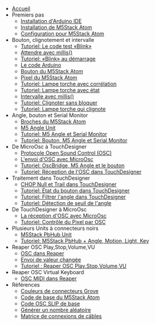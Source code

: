 - [Accueil](./)
- Premiers pas
	- [Installation d'Arduino IDE](arduino/ide/installation.md)
	- [Installation de M5Stack Atom](m5stack/atom/installation.md)
	- [Configuration pour M5Stack Atom](m5stack/atom/configuration.md)
- Bouton, clignotement et intervalle
	- [Tutoriel: Le code test «Blink»](m5stack/atom/tutoriel/blink.md)
	- [Attendre avec millis()](arduino/millis/attendre.md)
	- [Tutoriel: «Blink» au démarrage](m5stack/atom/tutoriel/blink_demarrage.md)
	- [Le code Arduino](arduino/code.md)
	- [Bouton du M5Stack Atom](m5stack/atom/bouton.md)
	- [Pixel du M5Stack Atom](m5stack/atom/pixel.md)
	- [Tutoriel: Lampe torche avec corrélation](m5stack/atom/tutoriel/lampe-torche-correlation.md)
	- [Tutoriel: Lampe torche avec état](m5stack/atom/tutoriel/lampe-torche-etat.md)
	- [Intervalle avec millis()](arduino/millis/intervalle.md)
	- [Tutoriel: Clignoter sans bloquer](m5stack/atom/tutoriel/clignoter-sans-bloquer.md)
	- [Tutoriel: Lampe torche qui clignote](m5stack/atom/tutoriel/lampe-clignotement.md)
- Angle, bouton et Serial Monitor
	- [Broches du M5Stack Atom](m5stack/atom/broches.md)
	- [M5 Angle Unit](m5stack/unit/angle.md)
	- [Tutoriel: M5 Angle et Serial Monitor](m5stack/atom/tutoriel/angle-monitor.md)	
	- [Tutoriel: Bouton, M5 Angle et Serial Monitor](m5stack/atom/tutoriel/angle-button-monitor.md)
- De MicroOsc à TouchDesigner
	- [Protocole Open Sound Control (OSC)](osc/protocole.md)
	- [L'envoi d'OSC avec MicroOsc](osc/microosc/envoi.md)
	- [Tutoriel: OscBridge, M5 Angle et le bouton](m5stack/atom/tutoriel/angle-button-oscbridge.md)
	- [Tutoriel: Réception de l'OSC dans TouchDesigner](touchdesigner/tutoriel/reception.md)
- Traitement dans TouchDesigner
	- [CHOP Null et Trail dans TouchDesigner](touchdesigner/chop_null-trail.md)
	- [Tutoriel: État du bouton dans TouchDesigner](touchdesigner/tutoriel/etat-bouton.md)
	- [Tutoriel: Filtrer l'angle dans TouchDesigner](touchdesigner/tutoriel/angle_filtrer.md)
	- [Tutoriel: Détection de seuil de l'angle](touchdesigner/tutoriel/angle_seuil.md)
- De TouchDesigner à MicroOsc
	- [La réception d'OSC avec MicroOsc](osc/microosc/reception.md)
	- [Tutoriel: Contrôle du Pixel par OSC](touchdesigner/tutoriel/osc_pixel.md)
- Plusieurs Units à connecteurs noirs
	- [M5Stack PbHub Unit](m5stack/unit/pbhub.md)
	- [Tutoriel: M5Stack PbHub + Angle, Motion, Light, Key](m5stack/atom/tutoriel/pbhub_key-motion-angle-light.md)
- Reaper OSC Play,Stop,Volume,VU
	- [OSC dans Reaper](reaper/osc.md)
	- [Envoi de valeur changée](osc/microosc/envoi-valeur-changee.md)
	- [Tutoriel : Reaper OSC Play,Stop,Volume,VU](reaper/tutoriel/play-stop-volume-vu.md)
- Reaper OSC Virtual Keyboard
	- [OSC MIDI dans Reaper](reaper/osc-midi.md)
-  Références
	- [Couleurs de connecteurs Grove](m5stack/atom/grove.md)
	- [Code de base du M5Stack Atom](m5stack/atom/code-base.md)
	- [Code OSC SLIP de base](m5stack/atom/code_base_osc_slip.md)
	- [Générer un nombre aléatoire](arduino/random/README.md)
	- [Matrice de connexions de câbles](m5stack/atom/tutoriel/matrice-cables/README.md)
